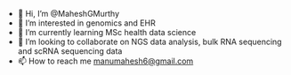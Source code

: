 - 👋 Hi, I’m @MaheshGMurthy
- 👀 I’m interested in genomics and EHR
- 🌱 I’m currently learning MSc health data science
- 💞️ I’m looking to collaborate on NGS data analysis, bulk RNA sequencing and scRNA sequencing data
- 📫 How to reach me manumahesh6@gmail.com
<!---
MaheshGMurthy/MaheshGMurthy is a ✨ special ✨ repository because its `README.md` (this file) appears on your GitHub profile.
You can click the Preview link to take a look at your changes.
--->
